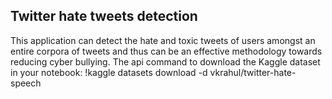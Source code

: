## Twitter hate tweets detection
This application can detect the hate and toxic tweets of users amongst an entire corpora of tweets and thus can be an effective methodology towards reducing cyber bullying.
The api command to download the Kaggle dataset in your notebook: 
!kaggle datasets download -d vkrahul/twitter-hate-speech
